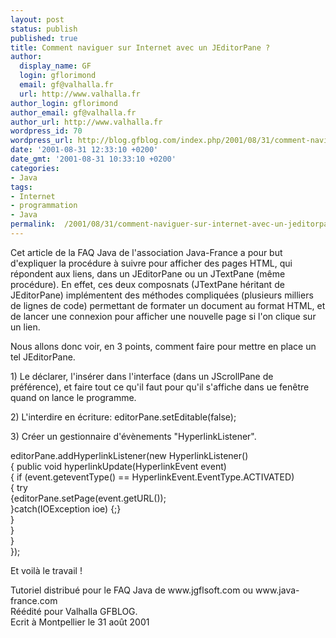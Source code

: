 ```yaml
---
layout: post
status: publish
published: true
title: Comment naviguer sur Internet avec un JEditorPane ?
author:
  display_name: GF
  login: gflorimond
  email: gf@valhalla.fr
  url: http://www.valhalla.fr
author_login: gflorimond
author_email: gf@valhalla.fr
author_url: http://www.valhalla.fr
wordpress_id: 70
wordpress_url: http://blog.gfblog.com/index.php/2001/08/31/comment-naviguer-sur-internet-avec-un-jeditorpane/
date: '2001-08-31 12:33:10 +0200'
date_gmt: '2001-08-31 10:33:10 +0200'
categories:
- Java
tags:
- Internet
- programmation
- Java
permalink:  /2001/08/31/comment-naviguer-sur-internet-avec-un-jeditorpane/
---
```

<p>Cet article de la FAQ Java de l'association Java-France a pour but d'expliquer la proc&eacute;dure &agrave; suivre pour afficher des pages HTML, qui r&eacute;pondent aux liens, dans un JEditorPane ou un JTextPane (m&ecirc;me proc&eacute;dure). En effet, ces deux composnats (JTextPane h&eacute;ritant de JEditorPane) impl&eacute;mentent des m&eacute;thodes compliqu&eacute;es (plusieurs milliers de lignes de code) permettant de formater un document au format HTML, et de lancer une connexion pour afficher une nouvelle page si l'on clique sur un lien.</p>
<p>Nous allons donc voir, en 3 points, comment faire pour mettre en place un tel JEditorPane.</p>
<p>1) Le d&eacute;clarer, l'ins&eacute;rer dans l'interface (dans un JScrollPane de pr&eacute;f&eacute;rence), et faire tout ce qu'il faut pour qu'il s'affiche dans ue fen&ecirc;tre quand on lance le programme.</p>
<p>2) L'interdire en &eacute;criture: <span class="Code">editorPane.setEditable(false);</span></p>
<p>3) Cr&eacute;er un gestionnaire d'&eacute;v&egrave;nements &quot;HyperlinkListener&quot;.</p>
<p class="Code">editorPane.addHyperlinkListener(new HyperlinkListener()<br />
  { public void hyperlinkUpdate(HyperlinkEvent event)<br />
  { if (event.geteventType() == HyperlinkEvent.EventType.ACTIVATED)<br />
  { try<br />
  {editorPane.setPage(event.getURL());<br />
  }catch(IOException ioe) {;}<br />
  }<br />
  }<br />
  }<br />
}); </p>
<p>Et voil&agrave; le travail ! </p>
<p>Tutoriel distribu&eacute; pour le FAQ Java de www.jgflsoft.com ou www.java-france.com<br />
  R&eacute;&eacute;dit&eacute; pour Valhalla GFBLOG. <br />
  Ecrit &agrave; Montpellier le 31 ao&ucirc;t 2001</p>
